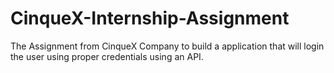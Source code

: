 # CinqueX-Internship-Assignment
The Assignment from CinqueX Company to build a application that will login the user using proper credentials using an API.
